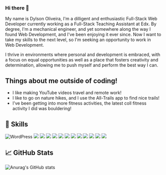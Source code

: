 ### Hi there 👋

My name is Dylson Oliveira, I'm a dilligent and enthusiastic Full-Stack Web Developer currently working as a Full-Stack Teaching Assistant at Edx. 
By degree, I'm a mechanical engineer, and yet somewhere along the way I found Web Development, and I've been enjoying it ever since. Now I want to take my skills to the next level, so I'm seeking an opportunity to work in Web Development.

I thrive in environments where personal and development is embraced, with a focus on equal opportunities as well as a place that fosters creativity and determination, allowing me to push myself and perform the best way I can.

## Things about me outside of coding!
* I like making YouTube videos travel and remote work!
* I like to go on nature hikes, and I use the All-Trails app to find nice trails!
* I've been getting into more fitness activities, the latest coll fitness activity I did was bouldering!

## 🤹 Skills

![WordPress](https://img.shields.io/badge/WordPress-%23117AC9.svg?style=for-the-badge&logo=WordPress&logoColor=white)
![](https://img.shields.io/badge/Elementor-92003B.svg?style=for-the-badge&logo=Elementor&logoColor=white)
![](https://img.shields.io/badge/JavaScript-F7DF1E?style=for-the-badge&logo=javascript&logoColor=black)
![](https://img.shields.io/badge/jQuery-0769AD?style=for-the-badge&logo=jquery&logoColor=white)
![](https://img.shields.io/badge/HTML5-E34F26?style=for-the-badge&logo=html5&logoColor=white)
![](https://img.shields.io/badge/CSS3-1572B6?style=for-the-badge&logo=css3&logoColor=white)
![](https://img.shields.io/badge/Bootstrap-563D7C?style=for-the-badge&logo=bootstrap&logoColor=white)
![](https://img.shields.io/badge/Node.js-43853D?style=for-the-badge&logo=node.js&logoColor=white)
![](https://img.shields.io/badge/Express.js-404D59?style=for-the-badge)
![](https://img.shields.io/badge/React-20232A?style=for-the-badge&logo=react&logoColor=61DAFB)
![](https://img.shields.io/badge/MySQL-00000F?style=for-the-badge&logo=mysql&logoColor=white) 
![](https://img.shields.io/badge/MongoDB-4EA94B?style=for-the-badge&logo=mongodb&logoColor=white)
![](https://img.shields.io/badge/Heroku-430098?style=for-the-badge&logo=heroku&logoColor=white)


## &#x1f4c8; GitHub Stats

![Anurag's GitHub stats](https://github-readme-stats.vercel.app/api?username=dylson14&show_icons=true&theme=tokyonight)


